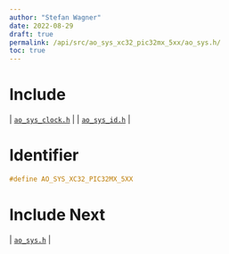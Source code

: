 ```yaml
---
author: "Stefan Wagner"
date: 2022-08-29
draft: true
permalink: /api/src/ao_sys_xc32_pic32mx_5xx/ao_sys.h/
toc: true
---
```


# Include

| [`ao_sys_clock.h`](ao_sys_clock.h.md) |
| [`ao_sys_id.h`](ao_sys_id.h.md) |

# Identifier

```c
#define AO_SYS_XC32_PIC32MX_5XX
```

# Include Next

| [`ao_sys.h`](../ao_sys_xc32_pic32mx/ao_sys.h.md) |
